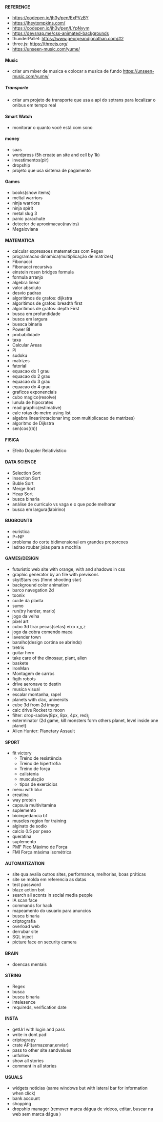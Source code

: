 #### REFERENCE
- https://codepen.io/jh3y/pen/ExPVzBY
- https://jheytompkins.com/
- https://codepen.io/jh3y/pen/LYpNyvm
- https://devsnap.me/css-animated-backgrounds
- thunderPallet: https://www.georgeandjonathan.com/#2
- three.js: https://threejs.org/
- https://unseen-music.com/yume/

#### Music
- criar um mixer de musica e colocar a musica de fundo https://unseen-music.com/yume/

##### Transporte
- criar um projeto de transporte que usa a api do sptrans para localizar o onibus em tempo real

#### Smart Watch
- monitorar o quanto você está com sono

#### money
- saas
- wordpress (5h create an site and cell by 1k)
- investimentos(plr)
- dropship
- projeto que usa sistema de pagamento

#### Games
- books(show items)
- meltal warriors
- ninja warriors
- ninja spirit
- metal slug 3
- panic parachute
- detector de aproximacao(navios)
- Megaloviana

#### MATEMATICA
- calcular expressoes matematicas com Regex
- programacao dinamica(multiplicação de matrizes)
- Fibonacci
- Fibonacci recursiva
- einstein rosen bridges formula
- formula arranjo
- algebra linear
- valor absoluto
- desvio padrao
- algoritimos de grafos: dijkstra
- algoritimos de grafos: breadth first
- algoritimos de grafos: depth First
- busca em profundidade
- busca em largura
- buesca binaria
- Power BI
- probabilidade
- taxa
- Calcular Areas
- PI
- sudoku
- matrizes
- fatorial
- equacao do 1 grau
- equacao do 2 grau
- equacao do 3 grau
- equacao do 4 grau
- graficos exponenciais
- cubo magico(resolve)
- lunula de hipocrates
- read graphic(estimative)
- calc rotas do metro using list
- algebra linear(rotacionar img com multiplicacao de matrizes)
- algoritmo de Dijkstra
- sen(cos((π))

#### FISICA
- Efeito Doppler Relativístico

#### DATA SCIENCE
- Selection Sort
- Insection Sort
- Buble Sort
- Merge Sort
- Heap Sort
- busca binaria
- análise de curriculo vs vaga e o que pode melhorar
- busca em largura(labirino)


#### BUGBOUNTS
- euristica
- P=NP
- problema do corte bidimensional em grandes proporcoes
- ladrao roubar joias para a mochila

#### GAMES/DESIGN
- futuristic web site with orange, with and shadows in css  
- graphic generator by an file with previsons
- skytStars css (finnd shooting star)
- background color animation
- barco navegation 2d
- toonix
- cuide da planta
- sumo
- run(try herder, mario)
- jogo da velha
- pixel art
- cubo 3d tirar pecas(setas) eixo x,y,z
- jogo da cobra comendo maca
- lavender town
- baralho(design cortina se abrindo)
- tretris
- guitar hero
- take care of the dinosaur, plant, alien
- baskete
- IronMan
- Montagem de carros
- figth robots
- drive aeronave to destin
- musica visual
- escalar montanha, rapel
- planets with clac, universits
- cube 3d from 2d image
- calc drive Rocket to moon
- filter: drop-sadow(8px, 8px, 4px, red);
- exterminator (2d game, kill monsters form others planet, level inside one planet)
- Alien Hunter: Planetary Assault

#### SPORT
- fit victory
  - Treino de resistência
  - Treino de hipertrofia
  - Treino de força
  - calistenia
  - musculação
  - tipos de exercícios
- menu with blur
- creatina
- way protein
- capsula multivitamina
- suplemento
- bioimpedancia bf
- muscles region for training
- alginato de sodio
- calcio 0.5 por peso
- queratina
- suplemento
- PMF Pico Máximo de Força
- FMI Força máxima isométrica

#### AUTOMATIZATION
- site qua avalia outros sites, performance, melhorias, boas práticas
- site se molda em referencia as datas
- test password
- blaze action bot
- search all aconts in social media people
- IA scan face
- commands for hack
- mapeamento do usuario para anuncios
- busca binaria
- criptografia
- overload web
- derrubar site
- SQL inject
- picture face on security camera

#### BRAIN
- doencas mentais

#### STRING
- Regex
- busca
- busca binaria
- intelesence
- requireds, verification date

#### INSTA
- getUrl with login and pass
- write in dont pad
- criptograpy
- crate API(armazenar,enviar)
- pass to other site sandvalues
- unfollow
- show all stories
- comment in all stories


#### USUALS
- widgets noticias (same windows but with lateral bar for information when click)
- bank account
- shopping
- dropship manager (remover marca dágua de videos, editar, buscar na web sem marca dágua )
